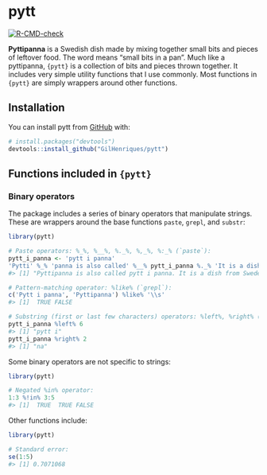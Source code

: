 
<!-- README.md is generated from README.Rmd. Please edit that file -->

# pytt

<!-- badges: start -->

[![R-CMD-check](https://github.com/GilHenriques/pytt/actions/workflows/R-CMD-check.yaml/badge.svg)](https://github.com/GilHenriques/pytt/actions/workflows/R-CMD-check.yaml)
<!-- badges: end -->

**Pyttipanna** is a Swedish dish made by mixing together small bits and
pieces of leftover food. The word means “small bits in a pan”. Much like
a pyttipanna, `{pytt}` is a collection of bits and pieces thrown
together. It includes very simple utility functions that I use commonly.
Most functions in `{pytt}` are simply wrappers around other functions.

## Installation

You can install pytt from [GitHub](https://github.com/) with:

``` r
# install.packages("devtools")
devtools::install_github("GilHenriques/pytt")
```

## Functions included in `{pytt}`

### Binary operators

The package includes a series of binary operators that manipulate
strings. These are wrappers around the base functions `paste`, `grepl`,
and `substr`:

``` r
library(pytt)

# Paste operators: %_%, %__%, %._%, %,_%, %:_% (`paste`):
pytt_i_panna <- 'pytt i panna'
'Pytti' %_% 'panna is also called' %__% pytt_i_panna %._% 'It is a dish from Sweden' %,_% 'Denmark, and other countries.'
#> [1] "Pyttipanna is also called pytt i panna. It is a dish from Sweden, Denmark, and other countries."

# Pattern-matching operator: %like% (`grepl`):
c('Pytt i panna', 'Pyttipanna') %like% '\\s'
#> [1]  TRUE FALSE

# Substring (first or last few characters) operators: %left%, %right% (`substr`):
pytt_i_panna %left% 6
#> [1] "pytt i"
pytt_i_panna %right% 2
#> [1] "na"
```

Some binary operators are not specific to strings:

``` r
library(pytt)

# Negated %in% operator:
1:3 %!in% 3:5
#> [1]  TRUE  TRUE FALSE
```

Other functions include:

``` r
library(pytt)

# Standard error:
se(1:5)
#> [1] 0.7071068
```
